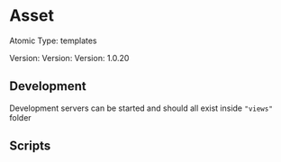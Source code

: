 # Asset

Atomic Type: templates

Version: Version: Version: 1.0.20







## Development

Development servers can be started and should all exist inside `"views"` folder

## Scripts
